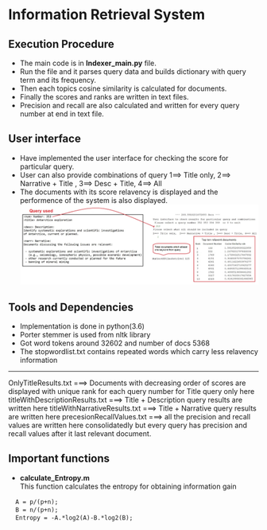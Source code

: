 # Information Retrieval System 



## Execution Procedure 
* The main code is in **Indexer_main.py** file.
* Run the file and it parses query data and builds dictionary with query term and its frequency.
* Then each topics cosine similarity is calculated for documents. 
* Finally the scores and ranks are written in text files.
* Precision and recall are also calculated and written for every query number at end in text file. 


## User interface 
* Have implemented the user interface for checking the score for particular query. 
* User can also provide combinations of query 1==> Title only,  2==> Narrative + Title , 3==> Desc + Title, 4==> All
* The documents with its score relavency is displayed and the performence of the system is also displayed. 
![alt text](https://github.com/aptr288/Information-Retrieval-system/blob/master/files/Example.jpg)
## Tools and Dependencies  

* Implementation is done in python(3.6)
* Porter stemmer is used from nltk library
* Got word tokens around 32602 and number of docs 5368
* The stopwordlist.txt contains repeated words which carry less relavency information 

*******************************************************************************************

OnlyTitleResults.txt            ===> Documents with decreasing order of scores are displayed with unique rank for each query number for Title query only here
titleWithDescriptionResults.txt ===> Title + Description query results are written here 
titleWithNarrativeResults.txt   ===> Title + Narrative query results are written here 
precesionRecallValues.txt       ===> all the precision and recall values are written here consolidatedly but every query has 
                                     precision and recall values after it last relevant document. 










## Important functions 



* **calculate_Entropy.m** <br/>
This function calculates the entropy for obtaining information gain
``` 
  A = p/(p+n);
  B = n/(p+n);
  Entropy = -A.*log2(A)-B.*log2(B);
```







